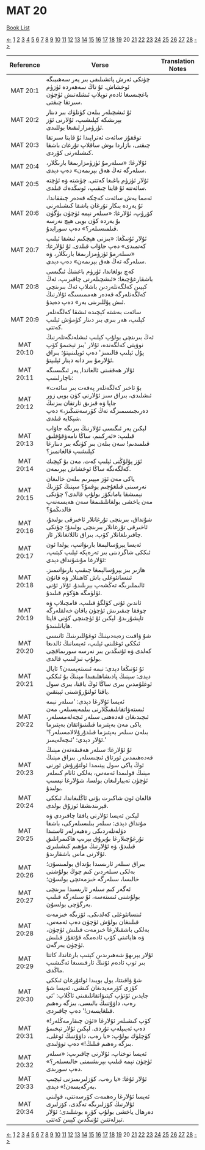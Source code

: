 # MAT 20
[Book List](../README.md)

[<-](./chapter_19.md) [1](./chapter_1.md) [2](./chapter_2.md) [3](./chapter_3.md) [4](./chapter_4.md) [5](./chapter_5.md) [6](./chapter_6.md) [7](./chapter_7.md) [8](./chapter_8.md) [9](./chapter_9.md) [10](./chapter_10.md) [11](./chapter_11.md) [12](./chapter_12.md) [13](./chapter_13.md) [14](./chapter_14.md) [15](./chapter_15.md) [16](./chapter_16.md) [17](./chapter_17.md) [18](./chapter_18.md) [19](./chapter_19.md) 20 [21](./chapter_21.md) [22](./chapter_22.md) [23](./chapter_23.md) [24](./chapter_24.md) [25](./chapter_25.md) [26](./chapter_26.md) [27](./chapter_27.md) [28](./chapter_28.md) [->](./chapter_21.md)

| Reference | Verse | Translation Notes |
|:---------:|-------|-------------------|
|MAT 20:1|چۈنكى ئەرش پاتشىلىقى بىر يەر سەھىبىگە ئوخشاش. ئۇ تاڭ سەھەردە ئۈزۈم باغچىسىغا ئادەم توپلاپ ئىشلەتىش ئۈچۈن سىرتقا چىقتى.||
|MAT 20:2|ئۇ ئىشچىلەر بىلەن كۈنلۈك بىر دىنار بېرىشكە كېلىشىپ، ئۇلارنى ئۆز ئۈزۈمزارلىقىغا يوللىدى.||
|MAT 20:3|توققۇز سائەت ئەتراپىدا ئۇ قايتا سىرتقا چىقتى، بازاردا بوش ساقلاپ تۇرغان باشقا كىشىلەرنى كۆردى.||
|MAT 20:4|ئۇلارغا: «سىلەرمۇ ئۈزۈمزارىمغا بارىڭلار، سىلەرگە تەڭ ھەق بېرىمەن» دەپ دېدى.||
|MAT 20:5|ئۇلار ئۈزۈم باغىغا كەتتى. چۈشتە ۋە ئۈچتە سائەتتە ئۇ قايتا چىقىپ، ئونىڭدەك قىلدى.||
|MAT 20:6|ئەمما بەش سائەت كەچكە قەدەر چىققاندا، ئۇ يەردە بىكار تۇرغان باشقا كىشىلەرنى كۆرۈپ، ئۇلارغا: «سىلەر نېمە ئۈچۈن بۈگۈن بۇ يەردە كۈن بويى ھېچ نەرسە قىلمىسىلەر؟» دەپ سورايدۇ.||
|MAT 20:7|ئۇلار ئۇنىڭغا: «بىزنى ھېچكىم ئىشقا ئېلىپ كەتمىدى» دەپ جاۋاب قىلدى. ئۇ ئۇلارغا: «سىلەرمۇ ئۈزۈمزارىمغا بارىڭلار، ۋە سىلەرگە تەڭ ھەق بېرىمەن» دەپ دېدى.||
|MAT 20:8|كەچ بولغاندا، ئۈزۈم باغىنىڭ ئىگىسى باشقارغۇچىغا: «ئىشچىلەرنى چاقىرىپ، ئەڭ كېيىن كەلگەنلەردىن باشلاپ ئەڭ بىرىنچى كەلگەنلەرگە قەدەر ھەممىسىگە ئۇلارنىڭ ئىش پۇللىرىنى بەر» دەپ دەيدۇ.||
|MAT 20:9|سائەت بەشتە كېچىدە ئىشقا كەلگەنلەر كېلىپ، ھەر بىرى بىر دىنار كۈمۈش ئېلىپ كەتتى.||
|MAT 20:10|ئەڭ بىرىنچى بولۇپ كېلىپ ئىشلەنگەنلەرنىڭ نوۋېتى كەلگەندە، ئۇلار 'بىز تېخىمۇ كۆپ پۇل ئېلىپ قالىمىز' دەپ ئويلىنىپتۇ؛ بىراق ئۇلارمۇ بىر دانە دېنار ئېلىپتۇ.||
|MAT 20:11|ئۇلار ھەققىنى ئالغاندا, يەر ئىگىسىگە ناچارلىنىپ:||
|MAT 20:12|«بۇ ئاخىر كەلگەنلەر پەقەت بىر سائەت ئىشلىدى، بىراق سىز ئۇلارنى كۈن بويى زور جاپا ۋە قىزىق تارتقان بىزنىڭ دەرىجىسىمىزگە تەڭ كۆرسەتتىڭىز،» دەپ شېكايە قىلدى.||
|MAT 20:13|لېكىن يەر ئىگىسى ئۇلارنىڭ بىرىگە جاۋاب قىلىپ: «ئەركىنم، ساڭا نامەۋقۇفلىق قىلمىدىم! سەن بىلەن بىر كۈنگە بىر دىنارغا كېلىشىپ قالغانمىز؟||
|MAT 20:14|ئۆز پۇلۇڭنى ئېلىپ كەت. مەن بۇ كېچىك كەلگەنگە ساڭا ئوخشاش بېرىمەن.||
|MAT 20:15|ياكى مەن ئۆز مېيىرىم بىلەن خالىغان نەرسىنى قىلغۇچىم يوقمۇ؟ سېنىڭ كۆزىڭ نېمىشقا يامانكۆز بولۇپ قالدى؟ چۈنكى مەن ياخشى بولغانلىقىمغا سەن ھەيسەنەپ قالدىڭمۇ؟||
|MAT 20:16|شۇنداق، بىرىنچى تۇرغانلار ئاخىرقى بولىدۇ، ئاخىرقى تۇرغانلار بىرىنچى بولىدۇ؛ چۈنكى چاقىرىلغانلار كۆپ، بىراق تاللانغانلار ئاز.||
|MAT 20:17|ئەيسا يېرۇسالېمغا بارىۋاتىپ، يولدا ئون ئىككى شاگردىنى بىر تەرەپكە ئېلىپ كېتىپ، ئۇلارغا مۇشۇنداق دېدى:||
|MAT 20:18|ھازىر بىز يېرۇسالېمغا چىقىپ بارىۋاتىمىز. ئىنسانئوغلى باش كاھىنلار ۋە قانۇن ئالىملىرىگە تەڭشەپ بېرىلىدۇ. ئۇلار ئۇنى ئۆلۈمگە ھۆكۈم قىلىدۇ.||
|MAT 20:19|ئاندىن ئۇنى كۈلگۈ قىلىپ، قامچىلاپ ۋە چوققا چىقىرىش ئۈچۈن ياقان خەلقلەرگە تاپشۇرىدۇ. لېكىن ئۇ ئۈچىنچى كۈنى قايتا ھاياتلىنىدۇ.||
|MAT 20:20|شۇ ۋاقىت زەبەدىينىڭ ئوغۇللىرىنىڭ ئانىسى ئىككى ئوغلىنى ئېلىپ، ئەيسانىڭ ئالدىغا كەلدى ۋە ئۇنىڭدىن بىر نەرسە سورىماقچى بولۇپ تىزلىنىپ قالدى.||
|MAT 20:21|ئۇ ئۇنىڭغا دېدى: نېمە ئىستەپسەن؟ ئايال دېدى: سېنىڭ پادىشاھلىقىدا مېنىڭ بۇ ئىككى ئوغلۇمدىن بىرى ساڭا ئوڭ ياقتا، بىرى سول ياقتا ئولتۇرۇشىنى ئېيتقىن.||
|MAT 20:22|ئەيسا ئۇلارغا دېدى: 'سىلەر نېمە ئىستەۋاتقانلىقىڭلارنى بىلمەيسىلەر. مەن ئىچىدىغان قەدەھنى سىلەر ئىچەلەمسىلەر، ياكى مەن بەپتىزما قىلىنىۋاتقان بەپتىزما بىلەن سىلەر بەپتىزما قىلدۇرۇلالامسىلەر؟' ئۇلار دېدى: 'ئىچەلەيمىز.'||
|MAT 20:23|ئۇ ئۇلارغا: سىلەر ھەقىقەتەن مېنىڭ قەدەھىمدىن ئورتاق ئىچىسىلەر. بىراق مېنىڭ ئوڭ ياكى سول يېنىمدا ئولتۇرۇش ئورنى مېنىڭ قولىمدا ئەمەس، بەلكى ئاتام كىملەر ئۈچۈن تەييارلىغان بولسا، شۇلارغا نېسىپ بولىدۇ.||
|MAT 20:24|قالغان ئون شاكىرت بۇنى ئاڭلىغاندا، ئىككى قېرىندىشقا ئوزۇق بولدى.||
|MAT 20:25|لېكىن ئەيسا ئۇلارنى ياققا چاقىردى ۋە مۇنداق دېدى: سىلەر بىلىسىلەركى، باشقا دۆلەتلەردىكى رەھبەرلەر ئاستىدا تۇرغۇچىلارغا بۇيرۇق بېرىپ ھاكىمرانلىق قىلىدۇ، ۋە ئۇلارنىڭ مۇھىم كىشىلىرى ئۇلارنى ماس باشقارىدۇ.||
|MAT 20:26|بىراق سىلەر ئارىسىدا بۇنداق بولمىسۇن؛ بەلكى سىلەردىن كىم چوڭ بولۇشنى خالىسا، سىلەرگە خىزمەتچى بولسۇن؛||
|MAT 20:27|ئەگەر كىم سىلەر ئارىسىدا بىرىنچى بولۇشنى ئىستەسە، ئۇ سىلەرگە قىلىپ بەرگۈچى بولسۇن.||
|MAT 20:28|ئىنسانئوغلى كەلدىكى، ئۆزىگە خىزمەت قىلىنغان بولۇش ئۈچۈن دەپ ئەمەس، بەلكى باشقىلارغا خىزمەت قىلىش ئۈچۈن، ۋە ھاياتىنى كۆپ ئادەمگە قۇتقۇز قىلىش ئۈچۈن بەرگەن.||
|MAT 20:29|ئۇلار يېرىھۇ شەھىرىدىن كېتىپ بارغاندا، كاتتا بىر توپ ئادەم ئۇنىڭ ئارقىسىغا ئەگىشىپ ماڭدى.||
|MAT 20:30|شۇ ۋاقىتتا، يول بويىدا ئولتۇرغان ئىككى كۆزى كۆرمەيدىغان كىشى، ئەيسا شۇ جايدىن ئۆتۈپ كېتىۋاتقانلىقىنى ئاڭلاپ: 'ئى رەب، داۋۇتنىڭ بالىسى، بىزگە رەھىم قىلغايسەن!' دەپ چاقىردى.||
|MAT 20:31|كۆپ كىشىلەر ئۇلارغا «ئۈن چىقارمەڭلەر!» دەپ ئەيىپلەپ تۇردى. لېكىن ئۇلار تېخىمۇ كۈچلۈك بولۇپ: «يا رەب، داۋۇتنىڭ ئوغلى، بىزگە رەھىم قىلىڭ!» دەپ توۋلىدى.||
|MAT 20:32|ئەيسا توختاپ، ئۇلارنى چاقىرىپ: «سىلەر ئۈچۈن نېمە قىلىپ بېرىشىمنى خالىسىلەر؟» دەپ سورىدى.||
|MAT 20:33|ئۇلار ئۇغا: «يا رەب، كۆزلىرىمىزنى ئېچىپ بەرگەيسەن!» دېدى.||
|MAT 20:34|ئەيسا ئۇلارغا رەھمەت كۆرسەتتى، قولىنى ئۇلارنىڭ كۆزلىرىگە تەگدى، كۆزلىرى دەرھال ياخشى بولۇپ كۆرە بوشلىدى؛ ئۇلار تېزلەتتىن ئۇنىڭدىن كېيىن كەتتى.||


[<-](./chapter_19.md) [1](./chapter_1.md) [2](./chapter_2.md) [3](./chapter_3.md) [4](./chapter_4.md) [5](./chapter_5.md) [6](./chapter_6.md) [7](./chapter_7.md) [8](./chapter_8.md) [9](./chapter_9.md) [10](./chapter_10.md) [11](./chapter_11.md) [12](./chapter_12.md) [13](./chapter_13.md) [14](./chapter_14.md) [15](./chapter_15.md) [16](./chapter_16.md) [17](./chapter_17.md) [18](./chapter_18.md) [19](./chapter_19.md) 20 [21](./chapter_21.md) [22](./chapter_22.md) [23](./chapter_23.md) [24](./chapter_24.md) [25](./chapter_25.md) [26](./chapter_26.md) [27](./chapter_27.md) [28](./chapter_28.md) [->](./chapter_21.md)